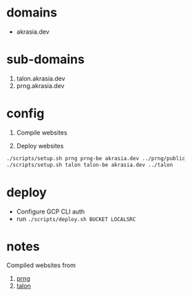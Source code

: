 # domains

* akrasia.dev

# sub-domains

1. talon.akrasia.dev
2. prng.akrasia.dev

# config

1. Compile websites

2. Deploy websites
```sh
./scripts/setup.sh prng prng-be akrasia.dev ../prng/public
./scripts/setup.sh talon talon-be akrasia.dev ../talon
```

# deploy

* Configure GCP CLI auth
* run `./scripts/deploy.sh BUCKET LOCALSRC`

# notes

Compiled websites from
1. [prng](https://github.com/spencermwoo/randomness-in-programming-languages)
2. [talon](https://github.com/chaosparrot/talon_practice)